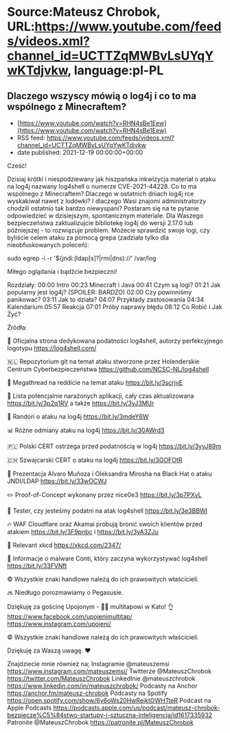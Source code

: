 # Source:Mateusz Chrobok, URL:https://www.youtube.com/feeds/videos.xml?channel_id=UCTTZqMWBvLsUYqYwKTdjvkw, language:pl-PL

## Dlaczego wszyscy mówią o log4j i co to ma wspólnego z Minecraftem?
 - [https://www.youtube.com/watch?v=RHN4sBe1Eew](https://www.youtube.com/watch?v=RHN4sBe1Eew)
 - RSS feed: https://www.youtube.com/feeds/videos.xml?channel_id=UCTTZqMWBvLsUYqYwKTdjvkw
 - date published: 2021-12-19 00:00:00+00:00

Cześć!

Dzisiaj krótki i niespodziewany jak hiszpańska inkwizycja materiał o ataku na log4j nazwany log4shell o numerze CVE-2021-44228. Co to ma wspólnego z Minecraftem? Dlaczego w ostatnich dniach log4j rce wyskakiwał nawet z lodówki? I dlaczego Wasi znajomi administratorzy chodzili ostatnio tak bardzo niewyspani? Postaram się na te pytanie odpowiedzieć w dzisiejszym, spontanicznym materiale. Dla Waszego bezpieczeństwa zaktualizujcie bibliotekę log4j do wersji 2.17.0 lub późniejszej - to rozwiązuje problem.
Możecie sprawdzić swoje logi, czy byliście celem ataku za pomocą grepa (zadziała tylko dla nieobfuskowanych poleceń):

sudo egrep -i -r '\$\{jndi:(ldap[s]?|rmi|dns)://' /var/log

Miłego oglądania i bądźcie bezpieczni!

Rozdziały:
00:00 Intro
00:23 Minecraft i Java
00:41 Czym są logi?
01:21 Jak popularny jest log4j? (SPOILER: BARDZO)
02:00 Czy powinniśmy panikować?
03:11 Jak to działa?
04:07 Przykłady zastosowania
04:34 Kalendarium
05:57 Reakcja
07:01 Próby naprawy błędu
08:12 Co Robić i Jak Żyć?

Źródła:

🐞 Oficjalna strona dedykowana podatności log4shell, autorzy perfekcyjnego logotypu
https://log4shell.com/

🇳🇱 Repozytorium git na temat ataku stworzone przez Holenderskie Centrum Cyberbezpieczeństwa
https://github.com/NCSC-NL/log4shell

🤖 Megathread na reddicie na temat ataku
https://bit.ly/3scrjvE

📜 Lista potencjalnie narażonych aplikacji, cały czas aktualizowana
https://bit.ly/3p2q1RV a także https://bit.ly/3yJ3MUr

🐛 Randori o ataku na log4j
https://bit.ly/3mdeY6W

📊 Różne odmiany ataku na log4j
https://bit.ly/30AWrd3

🇵🇱 Polski CERT ostrzega przed podatnością w log4j
https://bit.ly/3yyJ89m

🇨🇭 Szwajcarski CERT o ataku na log4j
https://bit.ly/3GOFOtR

🎩 Prezentacja Alvaro Muñoza i Oleksandra Mirosha na Black Hat o ataku JNDI/LDAP
https://bit.ly/33wOCWJ

✏️ Proof-of-Concept wykonany przez nice0e3
https://bit.ly/3p7PXvL

🔬 Tester, czy jesteśmy podatni na atak log4shell
https://bit.ly/3e3BBWI

🔥 WAF Cloudflare oraz Akamai próbują bronić swoich klientów przed atakiem
https://bit.ly/3F9pnbc i https://bit.ly/3yA3ZJu

💭 Relevant xkcd
https://xkcd.com/2347/

👤 Informacje o malware Conti, który zaczyna wykorzystywać log4shell
https://bit.ly/33FVNft

© Wszystkie znaki handlowe należą do ich prawowitych właścicieli.

🔜 Niedługo porozmawiamy o Pegasusie.

Dziękuję za gościnę Upojonym -  🍻🍕 multitapowi w Kato! 👌
https://www.facebook.com/upojenimultitap/
https://www.instagram.com/upojeni/

© Wszystkie znaki handlowe należą do ich prawowitych właścicieli.

Dziękuję za Waszą uwagę. ❤️

Znajdziecie mnie również na;
Instagramie @mateuszemsi https://www.instagram.com/mateuszemsi/
Twitterze @MateuszChrobok https://twitter.com/MateuszChrobok
LinkedInie @mateuszchrobok https://www.linkedin.com/in/mateuszchrobok/
Podcasty na Anchor https://anchor.fm/mateusz-chrobok
Podcasty na Spotify https://open.spotify.com/show/6y6oWs20HwRejktOWHTteR
Podcast na  Apple Podcasts https://podcasts.apple.com/us/podcast/mateusz-chrobok-bezpiecze%C5%84stwo-startupy-i-sztuczna-inteligencja/id1617335932 
Patronite @MateuszChrobok https://patronite.pl/MateuszChrobok

